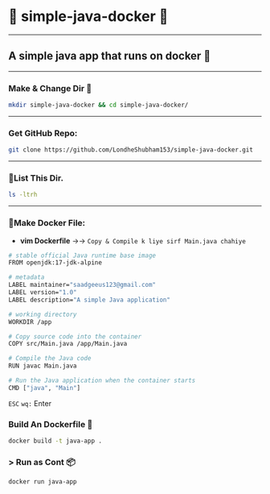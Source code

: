 # :rocket: simple-java-docker :rocket:
---
## A simple java app that runs on docker :whale:
---
### Make & Change Dir :file_folder:
```bash
mkdir simple-java-docker && cd simple-java-docker/
```
---
### Get GitHub Repo:
```bash
git clone https://github.com/LondheShubham153/simple-java-docker.git
```
---
### :file_folder:List This Dir.
```bash
ls -ltrh
```
---
### :whale:Make Docker File:
- **vim Dockerfile** →→ `Copy & Compile k liye sirf Main.java chahiye`
```bash
# stable official Java runtime base image
FROM openjdk:17-jdk-alpine

# metadata
LABEL maintainer="saadgeeus123@gmail.com"
LABEL version="1.0"
LABEL description="A simple Java application"

# working directory
WORKDIR /app

# Copy source code into the container
COPY src/Main.java /app/Main.java

# Compile the Java code
RUN javac Main.java

# Run the Java application when the container starts
CMD ["java", "Main"]
```
`ESC` `wq:` Enter
### Build An Dockerfile :whale: 
```bash
docker build -t java-app .
```

### > Run as Cont 📦
```bash
docker run java-app
```

